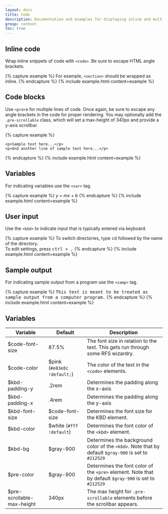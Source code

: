 ```yaml
---
layout: docs
title: Code
description: Documentation and examples for displaying inline and multiline blocks of code with Bootstrap.
group: content
toc: true
---
```


## Inline code

Wrap inline snippets of code with `<code>`. Be sure to escape HTML angle brackets.

{% capture example %}
For example, <code>&lt;section&gt;</code> should be wrapped as inline.
{% endcapture %}
{% include example.html content=example %}

## Code blocks

Use `<pre>`s for multiple lines of code. Once again, be sure to escape any angle brackets in the code for proper rendering. You may optionally add the `.pre-scrollable` class, which will set a max-height of 340px and provide a y-axis scrollbar.

{% capture example %}
<pre><code>&lt;p&gt;Sample text here...&lt;/p&gt;
&lt;p&gt;And another line of sample text here...&lt;/p&gt;
</code></pre>
{% endcapture %}
{% include example.html content=example %}

## Variables

For indicating variables use the `<var>` tag.

{% capture example %}
<var>y</var> = <var>m</var><var>x</var> + <var>b</var>
{% endcapture %}
{% include example.html content=example %}

## User input

Use the `<kbd>` to indicate input that is typically entered via keyboard.

{% capture example %}
To switch directories, type <kbd>cd</kbd> followed by the name of the directory.<br>
To edit settings, press <kbd><kbd>ctrl</kbd> + <kbd>,</kbd></kbd>
{% endcapture %}
{% include example.html content=example %}

## Sample output

For indicating sample output from a program use the `<samp>` tag.

{% capture example %}
<samp>This text is meant to be treated as sample output from a computer program.</samp>
{% endcapture %}
{% include example.html content=example %}

## Variables

| Variable | Default | Description | 
| --- | --- | -- |
| $code-font-size | 87.5% | The font size in relation to the text. This gets run through some RFS wizardry. |
| $code-color | $pink (`#e83e8c !default;`)| The color of the text in the `<code>` elements.|
| $kbd-padding-y | .2rem | Determines the padding along the x-axis |
| $kbd-padding-x | .4rem | Determines the padding along the y-axis |
| $kbd-font-size | $code-font-size | Determines the font size for the KBD element. |
| $kbd-color | $white (`#fff !default`) | Determines the font color of the `<kbd>` element. |
| $kbd-bg | $gray-900 | Determines the background color of the `<kbd>`. Note that by default `$gray-900` is set to `#212529` |
| $pre-color | $gray-900 | Determines the font color of the `<pre>` element. Note that by default `$gray-900` is set to `#212529` |
| $pre-scrollable-max-height | 340px | The max height for `.pre-scrollable` elements before the scrollbar appears. |
